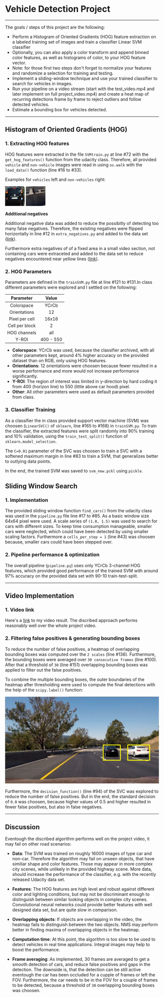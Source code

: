 # **Vehicle Detection Project**
---
The goals / steps of this project are the following:

* Perform a Histogram of Oriented Gradients (HOG) feature extraction on a labeled training set of images and train a classifier Linear SVM classifier
* Optionally, you can also apply a color transform and append binned color features, as well as histograms of color, to your HOG feature vector. 
* Note: for those first two steps don't forget to normalize your features and randomize a selection for training and testing.
* Implement a sliding-window technique and use your trained classifier to search for vehicles in images.
* Run your pipeline on a video stream (start with the test_video.mp4 and later implement on full project_video.mp4) and create a heat map of recurring detections frame by frame to reject outliers and follow detected vehicles.
* Estimate a bounding box for vehicles detected.

---

[//]: # (Image References)
[image1]: ./output_images/heat-detection.gif
[image2]: ./output_images/vehicle.gif
[image3]: ./output_images/non-vehicle.gif


## Histogram of Oriented Gradients (HOG)

### 1. Extracting HOG features
HOG features were extracted in the file `SVMtrain.py` at line #72 with the `get_hog_features()` function from the udacity class. Therefore, all provided `vehicle` and `non-vehicle` images were read in using `os.walk` with the `load_data()` function (line #16 to #33).

Examples for `vehicles` left and `non-vehicles` right:

![alt text][image2] ![alt text][image3]

**Additional negatives**

Additional negative data was added to reduce the possibitly of detecting too many false negatives. Therefore, the existing negatives were flipped horizontally in line #12 in `extra_negatives.py` and added to the data set ([link](./data/non-vehicles/Extra_flipped)). 

Furthermore extra negatives of of a fixed area in a small video section, not containing cars were extraceted and added to the data set to reduce negatives encountered near yellow lines ([link](./data/non-vehicles/Extra_line)).

### 2. HOG Parameters

Parameters are defined in the `trainSVM.py` file at line #121 to #131.In class different parameters were explored and I settled on the following:

| Parameter        | Value   | 
|:-------------:|:-------------:| 
| Colorspace      | YCrCb       | 
| Orientations      | 12      |
| Pixel per cell     | 16x16     |
| Cell per block      | 2        |
| HOG channels      | all        |
| Y-ROI      | 400 - 550       |

* **Colorspace**: YCrCb was used, because the classifier archived, with all other parameters kept, around 4% higher accuracy on the provided dataset than on RGB, only using HOG features.
* **Orientations**: 12 orientations were choosen because fewer resulted in a worse performance and more would not increase performance significantly.
* **Y-ROI**: The region of interest was limited in y-direction by hard coding it from 400 (horizon line) to 550 (little above car hood) pixel.
* **Other**: All other parameters were used as default parameters provided from class.

### 3. Classifier Training

As a classifier the in class provided support vector machine (SVM) was choosen (`LinearSVC()` of `sklearn`, line #165 to #168) in `trainSVM.py`. To train the classifier, the extracted features were split randomly into 90% training and 10% validation, using the `train_test_split()` function of `sklearn.model_selection`. 

The `C=0.01` parameter of the SVC was choosen to train a SVC with a softened maximum margin in line #83 to train a SVM, that generalizes better to outlying data points.

In the end, the trained SVM was saved to `svm_new.pckl` using `pickle`.

## Sliding Window Search

### 1. Implementation

The provided sliding window function `find_cars()` from the udacity class was used in the `pipeline.py` file line #17 to #85. As a basic window size 64x64 pixel were used. A scale series of `(1.0, 1.5)` was used to search for cars with different sizes. To keep time consumption manageable, smaller cars were neglected, which could have been detected by using smaller scaling factors. Furthermore a `cells_per_step = 1` (line #43) was choosen because, smaller cars could have been stepped over.


### 2. Pipeline performance & optimization

The overall pipeline (`pipeline.py`) uses only YCrCb 3-channel HOG features, which provided good performance of the trained SVM with around 97% accuracy on the provided data set with 90-10 train-test-split.

---

## Video Implementation

### 1. Video link

Here's a [link](./out.mp4) to my video result. The discribed approach performs reasonably well over the whole project video.

### 2. Filtering false positives & generating bounding boxes

To reduce the number of false positives, a heatmap of overlapping bounding boxes was computed over the `2 scales` (line #136). Furthermore, the bounding boxes were averaged over `30 consecutive frames` (line #100). After that a threshold of `30` (line #151) overlapping bounding boxes was applied to filter out the false positives. 

To combine the multiple bounding boxes, the outer boundaries of the heatmap after thresholding were used to compute the final detections with the help of the `scipy.label()` function:

![alt text][image1]

Furthermore, the `decision_function()` (line #94) of the SVC was explored to reduce the number of false positives. But in the end, the standard decision of `0.0` was choosen, because higher values of 0.5 and higher resulted in fewer false positives, but also in false negatives.

---

## Discussion

Eventough the discribed algorithm performs well on the project video, it may fail on other road scenarios:

* **Data**: The SVM was trained on roughly 16000 images of type car and non-car. Therefore the algorithm may fail on unseen objects, that have similiar shape and color features. Those may appear in more complex city scenes, while unlikely in the provided highway scene. More data, should increase the performance of the classifier, e.g. with the recently released Udacity data set.

* **Features**: The HOG features are high level and robust against different color and lighting conditions, but may not be discriminant enough to distinguish between similar looking objects in complex city scenes. Convolutional neural networks could provide better features with well designed data set, but are quite slow in comparison.

* **Overlapping objects**: If objects are overlapping in the video, the heatmap fails to distinguish between the two objects. NMS may perform better in finding maxima of overlapping objects in the heatmap.

* **Computation time**: At this point, the algorithm is too slow to be used to detect vehicles in real time applications. Integral images may help to boost the performance.

* **Frame averaging**: As implemented, 30 frames are averaged to get a smooth detection of cars, and reduce false positives and gaps in the detection. The downside is, that the detection can be still active eventough the car has been occluded for a cupple of frames or left the FOV. Furthermore, the car needs to be in the FOV for a couple of frames to be detected, because a threshold of `30` overlapping bounding boxes was choosen.